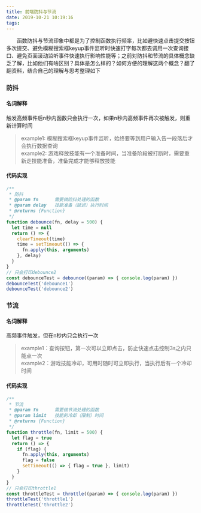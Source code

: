 ```yaml
---
title: 前端防抖与节流
date: 2019-10-21 10:19:16
tags:
---
```


&emsp;&emsp;函数防抖与节流印象中都是为了控制函数执行频率，比如避快速点击提交按钮多次提交、避免模糊搜索框keyup事件监听时快速打字每次都去调用一次查询接口、避免页面滚动监听事件快速执行影响性能等；之前对防抖和节流的具体概念缺乏了解，比如他们有啥区别？具体是怎么样的？如何方便的理解这两个概念？翻了翻资料，结合自己的理解与思考整理如下

### 防抖

#### 名词解释
触发高频事件后n秒内函数只会执行一次，如果n秒内高频事件再次被触发，则重新计算时间
> example1: 模糊搜索框keyup事件监听，始终要等到用户输入告一段落后才会执行数据查询  
> example2: 游戏释放技能有一个准备时间，当准备阶段被打断时，需要重新走技能准备，准备完成才能够释放技能

#### 代码实现
```javascript
/**
 * 防抖
 * @param fn      需要做防抖处理的函数
 * @param delay   技能准备（延迟）执行时间
 * @returns {Function}
 */
function debounce(fn, delay = 500) {
  let time = null
  return () => {
    clearTimeout(time)
    time = setTimeout(() => {
      fn.apply(this, arguments)
    }, delay)
  }
}
// 只会打印debounce2
const debounceTest = debounce((param) => { console.log(param) })
debounceTest('debounce1')
debounceTest('debounce2')
```

### 节流
#### 名词解释
高频事件触发，但在n秒内只会执行一次
> example1：查询按钮，第一次可以立即点击，防止快速点击控制3s之内只能点一次  
> example2：游戏技能冷却，可用时随时可立即执行，当执行后有一个冷却时间

#### 代码实现
```javascript
/**
 * 节流
 * @param fn      需要做节流处理的函数
 * @param limit   技能的冷却（限制）时间
 * @returns {Function}
 */
function throttle(fn, limit = 500) {
  let flag = true
  return () => {
    if (flag) {
      fn.apply(this, arguments)
      flag = false
      setTimeout(() => { flag = true }, limit)
    }
  }
}
// 只会打印throttle1
const throttleTest = throttle((param) => { console.log(param) })
throttleTest('throttle1')
throttleTest('throttle2')
```
